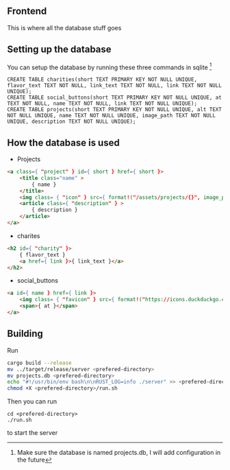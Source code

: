 ## Frontend 

This is where all the database stuff goes


## Setting up the database

You can setup the database by running these three commands in sqlite [^1]
```
CREATE TABLE charities(short TEXT PRIMARY KEY NOT NULL UNIQUE, flavor_text TEXT NOT NULL, link_text TEXT NOT NULL, link TEXT NOT NULL UNIQUE);
CREATE TABLE social_buttons(short TEXT PRIMARY KEY NOT NULL UNIQUE, at TEXT NOT NULL, name TEXT NOT NULL, link TEXT NOT NULL UNIQUE);
CREATE TABLE projects(short TEXT PRIMARY KEY NOT NULL UNIQUE, alt TEXT NOT NULL UNIQUE, name TEXT NOT NULL UNIQUE, image_path TEXT NOT NULL UNIQUE, description TEXT NOT NULL UNIQUE);
```

## How the database is used

* Projects

```html
<a class={ "project" } id={ short } href={ short }>
    <title class="name" >
        { name }
    </title>
    <img class= { "icon" } src={ format!("/assets/projects/{}", image_path ) } alt={ alt }/>
    <article class={ "description" } >
        { description }
    </article>
</a>
```

* charites 

```html
<h2 id={ "charity" }>
    { flavor_text }
    <a href={ link }>{ link_text }</a>
</h2>
```

* social_buttons

```html
<a id={ name } href={ link }>
    <img class= { "favicon" } src={ format!("https://icons.duckduckgo.com/ip3/{}.ico", name) }/>
    <span>{ at }</span>
</a>
```

## Building

Run

```bash
cargo build --release
mv ../target/release/server <prefered-directory>
mv projects.db <prefered-directory>
echo "#!/usr/bin/env bash\n\nRUST_LOG=info ./server" >> <prefered-directory>/run.sh
chmod +X <prefered-directory>/run.sh
```

Then you can run
```
cd <prefered-directory>
./run.sh
``` 
to start the server

[^1]: Make sure the database is named projects.db, I will add configuration in the future
